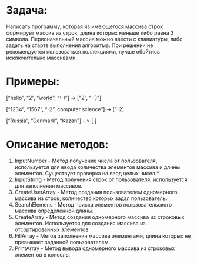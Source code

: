 # Задача:

Написать программу, которая из имеющегося массива строк формирует массив из строк, длина которых меньше либо равна 3 символа. Первоначальный массив можно ввести с клавиатуры, либо задать на старте выполнения алгоритма. При решении не рекомендуется пользоваться коллекциями, лучше обойтись исключительно массивами.
# Примеры:

  [“hello”, “2”, “world”, “:-)”] -> [“2”, “:-)”]

  [“1234”, “1567”, “-2”, computer science”] -> [“-2]

  [“Russia”, “Denmark”, “Kazan”] - > [ ]


# Описание методов:

 1.	InputNumber - Метод получение числа от пользователя, используется для ввода количества элементов массива и длины элементов. Существует проверка на ввод целых чисел.*
 2.	InputString - Метод получения строк от пользователя, используется для заполнения массивов.
 3.	CreateUserArray - Метод создания пользователем одномерного массива из строк, количество которых задал пользователь.
 4.	SearchElemens - Метод поиска элементов пользовательского массива определенной длины.
 5.	CreateArray - Метод создания одномерного массива из строковых элементов. Используется для создания массива из отсортированных элементов.
 6.	FillArray - Метод заполнения массива элементами, длина которых не превышает заданной пользователем.
 7.	PrintArray - Метод вывода одномерного массива из строковых элементов в консоль.